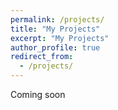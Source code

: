 ```yaml
---
permalink: /projects/
title: "My Projects"
excerpt: "My Projects"
author_profile: true
redirect_from: 
  - /projects/
---
```

Coming soon